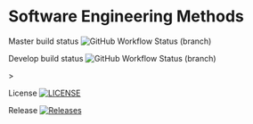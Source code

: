 # Software Engineering Methods
<!--Build badge:-->
Master build status
![GitHub Workflow Status (branch)](https://img.shields.io/github/actions/workflow/status/sbailey27/sem/main.yml?branch=master)

<!--Develop badge-->
Develop build status
![GitHub Workflow Status (branch)](https://img.shields.io/github/actions/workflow/status/sbailey27/sem/main.yml?branch=develop)

<!--License badge:-->>
License
[![LICENSE](https://img.shields.io/github/license/sbailey27/sem.svg?style=flat-square)](https://github.com/sbailey27/sem/blob/master/LICENSE)

<!--Release badge:-->
Release
[![Releases](https://img.shields.io/github/release/sbailey27/sem/all.svg?style=flat-square)](https://github.com/sbailey27/sem/releases)



